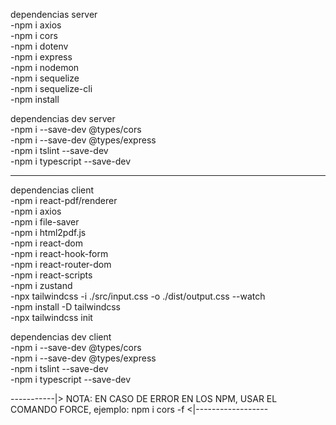 dependencias server  
-npm i axios  
-npm i cors  
-npm i dotenv  
-npm i express  
-npm i nodemon  
-npm i sequelize  
-npm i sequelize-cli  
-npm install  

dependencias dev server  
-npm i --save-dev @types/cors  
-npm i --save-dev @types/express  
-npm i tslint --save-dev  
-npm i typescript --save-dev  

-------------------------------------------    

dependencias client  
-npm i react-pdf/renderer  
-npm i axios  
-npm i file-saver  
-npm i html2pdf.js  
-npm i react-dom  
-npm i react-hook-form  
-npm i react-router-dom  
-npm i react-scripts  
-npm i zustand  
-npx tailwindcss -i ./src/input.css -o ./dist/output.css --watch  
-npm install -D tailwindcss  
-npx tailwindcss init  
  
dependencias dev client  
-npm i --save-dev @types/cors  
-npm i --save-dev @types/express  
-npm i tslint --save-dev  
-npm i typescript --save-dev  
  
-----------|>  NOTA: EN CASO DE ERROR EN LOS NPM, USAR EL COMANDO FORCE, ejemplo: npm i cors -f  <|------------------
